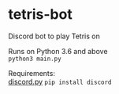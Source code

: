 # tetris-bot
Discord bot to play Tetris on

Runs on Python 3.6 and above                      
`python3 main.py`

Requirements:                                               
[discord.py](https://github.com/Rapptz/discord.py) `pip install discord`
